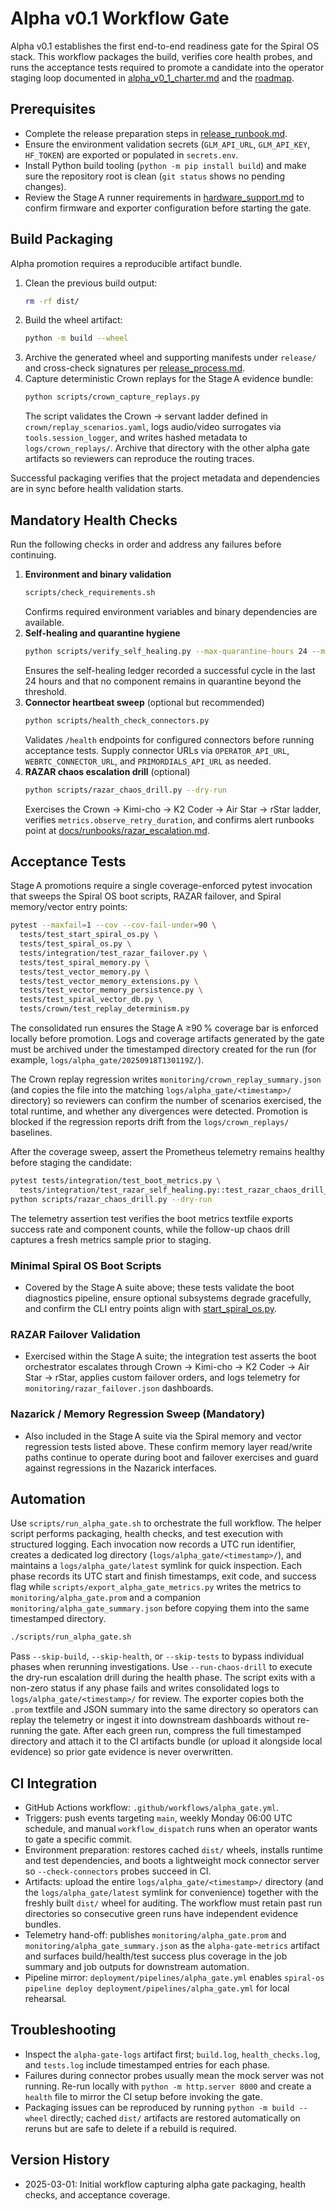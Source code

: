 # Alpha v0.1 Workflow Gate

Alpha v0.1 establishes the first end-to-end readiness gate for the Spiral OS
stack. This workflow packages the build, verifies core health probes, and runs
the acceptance tests required to promote a candidate into the operator staging
loop documented in [alpha_v0_1_charter.md](../alpha_v0_1_charter.md) and the
[roadmap](../roadmap.md#alpha-v01-execution-plan).

## Prerequisites

- Complete the release preparation steps in
  [release_runbook.md](../release_runbook.md).
- Ensure the environment validation secrets (`GLM_API_URL`, `GLM_API_KEY`,
  `HF_TOKEN`) are exported or populated in `secrets.env`.
- Install Python build tooling (`python -m pip install build`) and make sure the
  repository root is clean (`git status` shows no pending changes).
- Review the Stage A runner requirements in
  [hardware_support.md](../hardware_support.md) to confirm firmware and
  exporter configuration before starting the gate.

## Build Packaging

Alpha promotion requires a reproducible artifact bundle.

1. Clean the previous build output:
   ```bash
   rm -rf dist/
   ```
2. Build the wheel artifact:
   ```bash
   python -m build --wheel
   ```
3. Archive the generated wheel and supporting manifests under `release/` and
   cross-check signatures per [release_process.md](../release_process.md).
4. Capture deterministic Crown replays for the Stage A evidence bundle:
   ```bash
   python scripts/crown_capture_replays.py
   ```
   The script validates the Crown → servant ladder defined in
   `crown/replay_scenarios.yaml`, logs audio/video surrogates via
   `tools.session_logger`, and writes hashed metadata to `logs/crown_replays/`.
   Archive that directory with the other alpha gate artifacts so reviewers can
   reproduce the routing traces.

Successful packaging verifies that the project metadata and dependencies are in
sync before health validation starts.

## Mandatory Health Checks

Run the following checks in order and address any failures before continuing.

1. **Environment and binary validation**
   ```bash
   scripts/check_requirements.sh
   ```
   Confirms required environment variables and binary dependencies are
   available.
2. **Self-healing and quarantine hygiene**
   ```bash
   python scripts/verify_self_healing.py --max-quarantine-hours 24 --max-cycle-hours 24
   ```
   Ensures the self-healing ledger recorded a successful cycle in the last
   24 hours and that no component remains in quarantine beyond the threshold.
3. **Connector heartbeat sweep** (optional but recommended)
   ```bash
   python scripts/health_check_connectors.py
   ```
   Validates `/health` endpoints for configured connectors before running
   acceptance tests. Supply connector URLs via `OPERATOR_API_URL`,
   `WEBRTC_CONNECTOR_URL`, and `PRIMORDIALS_API_URL` as needed.
4. **RAZAR chaos escalation drill** (optional)
   ```bash
   python scripts/razar_chaos_drill.py --dry-run
   ```
   Exercises the Crown → Kimi-cho → K2 Coder → Air Star → rStar ladder,
   verifies `metrics.observe_retry_duration`, and confirms alert runbooks point
   at [docs/runbooks/razar_escalation.md](../runbooks/razar_escalation.md).

## Acceptance Tests

Stage A promotions require a single coverage-enforced pytest invocation that sweeps the Spiral OS boot scripts, RAZAR failover, and Spiral memory/vector entry points:

```bash
pytest --maxfail=1 --cov --cov-fail-under=90 \
  tests/test_start_spiral_os.py \
  tests/test_spiral_os.py \
  tests/integration/test_razar_failover.py \
  tests/test_spiral_memory.py \
  tests/test_vector_memory.py \
  tests/test_vector_memory_extensions.py \
  tests/test_vector_memory_persistence.py \
  tests/test_spiral_vector_db.py \
  tests/crown/test_replay_determinism.py
```

The consolidated run ensures the Stage A ≥90 % coverage bar is enforced locally before promotion. Logs and coverage artifacts generated by the gate must be archived under the timestamped directory created for the run (for example, `logs/alpha_gate/20250918T130119Z/`).

The Crown replay regression writes `monitoring/crown_replay_summary.json` (and copies the file into the matching `logs/alpha_gate/<timestamp>/` directory) so reviewers can confirm the number of scenarios exercised, the total runtime, and whether any divergences were detected. Promotion is blocked if the regression reports drift from the `logs/crown_replays/` baselines.

After the coverage sweep, assert the Prometheus telemetry remains healthy before staging the candidate:

```bash
pytest tests/integration/test_boot_metrics.py \
  tests/integration/test_razar_self_healing.py::test_razar_chaos_drill_records_rollbacks_and_alerts
python scripts/razar_chaos_drill.py --dry-run
```

The telemetry assertion test verifies the boot metrics textfile exports success rate and component counts, while the follow-up chaos drill captures a fresh metrics sample prior to staging.

### Minimal Spiral OS Boot Scripts

- Covered by the Stage A suite above; these tests validate the boot diagnostics pipeline, ensure optional subsystems degrade gracefully, and confirm the CLI entry points align with [start_spiral_os.py](../../start_spiral_os.py).

### RAZAR Failover Validation

- Exercised within the Stage A suite; the integration test asserts the boot orchestrator escalates through Crown → Kimi-cho → K2 Coder → Air Star → rStar, applies custom failover orders, and logs telemetry for `monitoring/razar_failover.json` dashboards.

### Nazarick / Memory Regression Sweep (Mandatory)

- Also included in the Stage A suite via the Spiral memory and vector regression tests listed above. These confirm memory layer read/write paths continue to operate during boot and failover exercises and guard against regressions in the Nazarick interfaces.

## Automation

Use `scripts/run_alpha_gate.sh` to orchestrate the full workflow. The helper
script performs packaging, health checks, and test execution with structured
logging. Each invocation now records a UTC run identifier, creates a dedicated
log directory (`logs/alpha_gate/<timestamp>/`), and maintains a `logs/alpha_gate/latest`
symlink for quick inspection. Each phase records its UTC start and finish
timestamps, exit code, and success flag while `scripts/export_alpha_gate_metrics.py`
writes the metrics to `monitoring/alpha_gate.prom` and a companion
`monitoring/alpha_gate_summary.json` before copying them into the same
timestamped directory.

```bash
./scripts/run_alpha_gate.sh
```

Pass `--skip-build`, `--skip-health`, or `--skip-tests` to bypass individual
phases when rerunning investigations. Use `--run-chaos-drill` to execute the
dry-run escalation drill during the health phase. The script exits with a
non-zero status if any phase fails and writes consolidated logs to
`logs/alpha_gate/<timestamp>/` for review. The exporter copies both the `.prom`
textfile and JSON summary into the same directory so operators can replay the
telemetry or ingest it into downstream dashboards without re-running the gate.
After each green run, compress the full timestamped directory and attach it to
the CI artifacts bundle (or upload it alongside local evidence) so prior gate
evidence is never overwritten.

## CI Integration

- GitHub Actions workflow: `.github/workflows/alpha_gate.yml`.
- Triggers: push events targeting `main`, weekly Monday 06:00 UTC schedule,
  and manual `workflow_dispatch` runs when an operator wants to gate a
  specific commit.
- Environment preparation: restores cached `dist/` wheels, installs runtime and
  test dependencies, and boots a lightweight mock connector server so
  `--check-connectors` probes succeed in CI.
- Artifacts: upload the entire `logs/alpha_gate/<timestamp>/` directory (and the
  `logs/alpha_gate/latest` symlink for convenience) together with the freshly
  built `dist/` wheel for auditing. The workflow must retain past run
  directories so consecutive green runs have independent evidence bundles.
- Telemetry hand-off: publishes `monitoring/alpha_gate.prom` and
  `monitoring/alpha_gate_summary.json` as the `alpha-gate-metrics` artifact and
  surfaces build/health/test success plus coverage in the job summary and job
  outputs for downstream automation.
- Pipeline mirror: `deployment/pipelines/alpha_gate.yml` enables `spiral-os
  pipeline deploy deployment/pipelines/alpha_gate.yml` for local rehearsal.

## Troubleshooting

- Inspect the `alpha-gate-logs` artifact first; `build.log`,
  `health_checks.log`, and `tests.log` include timestamped entries for each
  phase.
- Failures during connector probes usually mean the mock server was not
  running. Re-run locally with `python -m http.server 8000` and create a `health`
  file to mirror the CI setup before invoking the gate.
- Packaging issues can be reproduced by running `python -m build --wheel`
  directly; cached `dist/` artifacts are restored automatically on reruns but
  are safe to delete if a rebuild is required.

## Version History

- 2025-03-01: Initial workflow capturing alpha gate packaging, health checks,
  and acceptance coverage.
